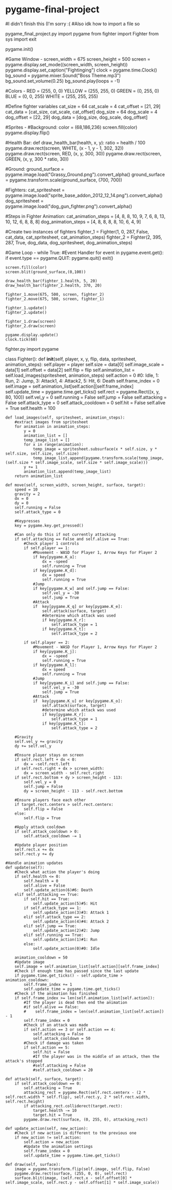 # pygame-final-project

#I didn't finish this (I'm sorry :(
#Also idk how to import a file so

pygame_final_project.py
import pygame
from fighter import Fighter
from sys import exit

pygame.init()

#Game Window -
screen_width = 675
screen_height = 500
screen = pygame.display.set_mode((screen_width, screen_height))
pygame.display.set_caption("Fightinging")
clock = pygame.time.Clock()
bg_sound = pygame.mixer.Sound("Boss Theme.mp3")
bg_sound.set_volume(0.25)
bg_sound.play(loops = -1)

#Colors -
RED = (255, 0, 0)
YELLOW = (255, 255, 0)
GREEN = (0, 255, 0)
BLUE = (0, 0, 255)
WHITE = (255, 255, 255)

#Define fighter variables
cat_size = 64
cat_scale = 4
cat_offset = [21, 29]
cat_data = [cat_size, cat_scale, cat_offset]
dog_size = 64
dog_scale = 4
dog_offset = [22, 29]
dog_data = [dog_size, dog_scale, dog_offset]

#Sprites -
#Background:
color = (68,186,236)
screen.fill(color)
pygame.display.flip()

#Health Bar:
def draw_health_bar(health, x, y):
    ratio = health / 100
    pygame.draw.rect(screen, WHITE, (x - 1, y - 1, 302, 32))
    pygame.draw.rect(screen, RED, (x, y, 300, 30))
    pygame.draw.rect(screen, GREEN, (x, y, 300 * ratio, 30))

#Ground:
ground_surface = pygame.image.load("Grassy_Ground.png").convert_alpha()
ground_surface = pygame.transform.scale(ground_surface, (700, 700))

#Fighters:
cat_spritesheet = pygame.image.load("sprite_base_addon_2012_12_14.png").convert_alpha()
dog_spritesheet = pygame.image.load("dog_gun_fighter.png").convert_alpha()

#Steps in Fighter Animation:
cat_animation_steps = [4, 8, 8, 10, 9, 7, 6, 8, 13, 10, 12, 6, 8, 8, 8]
dog_animation_steps = [4, 8, 8, 8, 8, 10, 6, 4, 9]

#Create two instances of fighters
fighter_1 = Fighter(1, 0, 287, False, cat_data, cat_spritesheet, cat_animation_steps)
fighter_2 = Fighter(2, 395, 287, True, dog_data, dog_spritesheet, dog_animation_steps)

#Game Loop -
while True:
    #Event Handler
    for event in pygame.event.get():
        if event.type == pygame.QUIT:
            pygame.quit()
            exit()
    
    screen.fill(color)
    screen.blit(ground_surface,(0,100))

    draw_health_bar(fighter_1.health, 5, 20)
    draw_health_bar(fighter_2.health, 370, 20)
    
    fighter_1.move(675, 500, screen, fighter_2)
    fighter_2.move(675, 500, screen, fighter_1)

    fighter_1.update()
    fighter_2.update()

    fighter_1.draw(screen)
    fighter_2.draw(screen)

    pygame.display.update()
    clock.tick(60)


fighter.py
import pygame

class Fighter():
    def __init__(self, player, x, y, flip, data, spritesheet, animation_steps):
        self.player = player
        self.size = data[0]
        self.image_scale = data[1]
        self.offset = data[2]
        self.flip = flip
        self.animation_list = self.load_images(spritesheet, animation_steps)
        self.action = 0 #0: Idle, 1: Run, 2: Jump, 3: Attack1, 4: Attack2, 5: Hit, 6: Death
        self.frame_index = 0
        self.image = self.animation_list[self.action][self.frame_index]
        self.update_time = pygame.time.get_ticks()
        self.rect = pygame.Rect((x, y, 80, 100))
        self.vel_y = 0
        self.running = False
        self.jump = False
        self.attacking = False
        self.attack_type = 0
        self.attack_cooldown = 0
        self.hit = False
        self.alive = True
        self.health = 100
    
    def load_images(self, spritesheet, animation_steps):
        #extract images from spritesheet
        for animation in animation_steps:
            y = 0
            animation_list = []
            temp_image_list = []
            for x in range(animation):
                temp_image = spritesheet.subsurface(x * self.size, y * self.size, self.size, self.size)
                temp_image_list.append(pygame.transform.scale(temp_image, (self.size * self.image_scale, self.size * self.image_scale)))
            y += 1
            animation_list.append(temp_image_list)
        return animation_list
    
    def move(self, screen_width, screen_height, surface, target):
        speed = 10
        gravity = 2
        dx = 0
        dy = 0
        self.running = False
        self.attack_type = 0

        #Keypresses
        key = pygame.key.get_pressed()
        
        #Can only do this if not currently attacking
        if self.attacking == False and self.alive == True:
            #Check player 1 controls
            if self.player == 1:
                #Movement - WASD for Player 1, Arrow Keys for Player 2
                if key[pygame.K_a]:
                    dx = -speed
                    self.running = True
                if key[pygame.K_d]:
                    dx = speed
                    self.running = True
                #Jump
                if key[pygame.K_w] and self.jump == False:
                    self.vel_y = -30
                    self.jump = True
                #Attack
                if  key[pygame.K_q] or key[pygame.K_e]:
                    self.attack(surface, target)
                    #determine which attack was used
                    if key[pygame.K_r]:
                        self.attack_type = 1
                    if key[pygame.K_t]:
                        self.attack_type = 2
            
            if self.player == 2:
                #Movement - WASD for Player 1, Arrow Keys for Player 2
                if key[pygame.K_j]:
                    dx = -speed
                    self.running = True
                if key[pygame.K_l]:
                    dx = speed
                    self.running = True
                #Jump
                if key[pygame.K_i] and self.jump == False:
                    self.vel_y = -30
                    self.jump = True
                #Attack
                if  key[pygame.K_u] or key[pygame.K_o]:
                    self.attack(surface, target)
                    #determine which attack was used
                    if key[pygame.K_r]:
                        self.attack_type = 1
                    if key[pygame.K_t]:
                        self.attack_type = 2
        
        #Gravity
        self.vel_y += gravity
        dy += self.vel_y

        #Ensure player stays on screen
        if self.rect.left + dx < 0:
            dx = -self.rect.left
        if self.rect.right + dx > screen_width:
            dx = screen_width - self.rect.right
        if self.rect.bottom + dy > screen_height - 113:
            self.vel_y = 0
            self.jump = False
            dy = screen_height - 113 - self.rect.bottom
        
        #Ensure players face each other
        if target.rect.centerx > self.rect.centerx:
            self.flip = False
        else:
            self.flip = True
        
        #Apply attack cooldown
        if self.attack_cooldown > 0:
            self.attack_cooldown -= 1
        
        #Update player position
        self.rect.x += dx
        self.rect.y += dy
    
    #Handle animation updates
    def update(self):
        #Check what action the player's doing
        if self.health <= 0:
            self.health = 0
            self.alive = False
            self.update_action(6)#6: Death
        elif self.attacking == True:
            if self.hit == True:
                self.update_action(5)#5: Hit
            if self.attack_type == 1:
                self.update_action(3)#3: Attack 1
            elif self.attack_type == 2:
                self.update_action(4)#4: Attack 2
            elif self.jump == True:
                self.update_action(2)#2: Jump
            elif self.running == True:
                self.update_action(1)#1: Run
            else:
                self.update_action(0)#0: Idle
        
        animation_cooldown = 50
        #Update image
        self.image = self.animation_list[self.action][self.frame_index]
        #Check if enough time has passed since the last update
        if pygame.time.get_ticks() - self.update_time > animation_cooldown:
            self.frame_index += 1
            self.update_time = pygame.time.get_ticks()
        #Check if the animation has finished
        if self.frame_index >= len(self.animation_list[self.action]):
            #If the player is dead then end the animation
            #if self.alive == False:
            #    self.frame_index = len(self.animation_list[self.action]) - 1
            self.frame_index = 0
            #Check if an attack was made
            if self.action == 3 or self.action == 4:
                self.attacking = False
                self.attack_cooldown = 50
            #Check if damage was taken
            if self.action == 5:
                self.hit = False
                #If the player was in the middle of an attack, then the attack's stopped
                #self.attacking = False
                #self.attack_cooldown = 20
    
    def attack(self, surface, target):
        if self.attack_cooldown == 0:
            self.attacking = True
            attacking_rect = pygame.Rect(self.rect.centerx - (2 * self.rect.width * self.flip), self.rect.y, 2 * self.rect.width, self.rect.height)
            if attacking_rect.colliderect(target.rect):
                target.health -= 10
                target.hit = True
            pygame.draw.rect(surface, (0, 255, 0), attacking_rect)
    
    def update_action(self, new_action):
        #Check if new action is different to the previous one
        if new_action != self.action:
            self.action = new_action
            #Update the animation settings
            self.frame_index = 0
            self.update_time = pygame.time.get_ticks()

    def draw(self, surface):
        image = pygame.transform.flip(self.image, self.flip, False)
        pygame.draw.rect(surface, (255, 0, 0), self.rect)
        surface.blit(image, (self.rect.x - self.offset[0] * self.image_scale, self.rect.y - self.offset[1] * self.image_scale))
